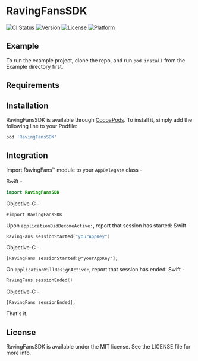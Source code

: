 # RavingFansSDK

[![CI Status](http://img.shields.io/travis/ko0f/RavingFansSDK.svg?style=flat)](https://travis-ci.org/ko0f/RavingFansSDK)
[![Version](https://img.shields.io/cocoapods/v/RavingFansSDK.svg?style=flat)](http://cocoapods.org/pods/RavingFansSDK)
[![License](https://img.shields.io/cocoapods/l/RavingFansSDK.svg?style=flat)](http://cocoapods.org/pods/RavingFansSDK)
[![Platform](https://img.shields.io/cocoapods/p/RavingFansSDK.svg?style=flat)](http://cocoapods.org/pods/RavingFansSDK)

## Example

To run the example project, clone the repo, and run `pod install` from the Example directory first.

## Requirements

## Installation

RavingFansSDK is available through [CocoaPods](http://cocoapods.org). To install
it, simply add the following line to your Podfile:

```ruby
pod 'RavingFansSDK'
```

## Integration

Import RavingFans™ module to your `AppDelegate` class -

Swift -
```swift
import RavingFansSDK
```
Objective-C -
```objective
#import RavingFansSDK
```

Upon `applicationDidBecomeActive:`, report that session has started:
Swift -
```swift
RavingFans.sessionStarted("yourAppKey")
```
Objective-C -
```objective
[RavingFans sessionStarted:@"yourAppKey"];
```

On `applicationWillResignActive:`, report that session has ended:
Swift -
```swift
RavingFans.sessionEnded()
```
Objective-C -
```objective
[RavingFans sessionEnded];
```

That's it.

## License

RavingFansSDK is available under the MIT license. See the LICENSE file for more info.
